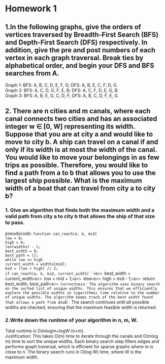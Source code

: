 # Homework 1
## 1.In the following graphs, give the orders of vertices traversed by Breadth-First Search (BFS) and Depth-First Search (DFS) respectively. In addition, give the pre and post numbers of each vertex in each graph traversal. Break ties by alphabetical order, and begin your DFS and BFS searches from A.
Graph 1: BFS: A, B, C, D, E, F, G; DFS: A, B, E, C, F, D, G.<br>
Graph 2: BFS: A, C, D, G, F, E, B; DFS: A, C, F, D, E, G, B.<br>
Graph 3: BFS: A, B, E, G, C, D, F; DFS: A, B, C, D, F, E, G.<br>
## 2. There are n cities and m canals, where each canal connects two cities and has an associated integer w ∈ [0, W] representing its width. Suppose that you are at city a and would like to move to city b. A ship can travel on a canal if and only if its width is at most the width of the canal. You would like to move your belongings in as few trips as possible. Therefore, you would like to find a path from a to b that allows you to use the largest ship possible. What is the maximum width of a boat that can travel from city a to city b? 
### 1. Give an algorithm that finds both the maximum width and a valid path from city a to city b that allows the ship of that size to pass.
pseudocode: `function can_reach(a, b, mid)`<br>
`low = 0;`<br>
`high = 0;`<br>
`len(widths) - 1;`<br>
`best_width = 0;`<br>
`best_path = [];`<br>
`while low <= high`<br>
`current_width = widths[mid];`<br>
`mid = (low + high) // 2;`<br>
`if can_reach(a, b, mid, current_width)``<br>
`best_width = current_width`<br>
`low = mid + 1;`<br>
`else`<br>
`high = mid - 1;`<br>
`return best_width, best_path`<br>
Correctness: The algorithm uses binary search on the sorted list of unique widths. This ensures that we efficiently explore the possible widths in logarithmic time relative to the number of unique widths. The algorithm keeps track of the best width found that allows a path from `a` to `b`. The search continues until all possible widths are checked, ensuring that the maximum feasible width is returned.<br>
### 2.Write down the runtime of your algorithm in n, m, W. 
Total runtime is O(mlogm+logW⋅(n+m).<br>
Justification: This takes O(m) time to iterate through the canals and O(mlog m) time to sort the unique widths. Each binary search step filters edges and performs graph traversal, which is efficient for sparse graphs where m is close to n. The binary search runs in O(log W) time, where W  is the maximum width.<br>
